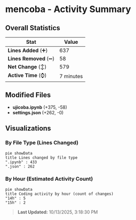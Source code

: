 # mencoba - Activity Summary 

## Overall Statistics

| Stat                   | Value                                                             |
| ---------------------- | ----------------------------------------------------------------- |
| **Lines Added** (➕)   | 637                                          |
| **Lines Removed** (➖) | 58                                        |
| **Net Change** (↕)    | 579                |
| **Active Time** (⌚)   | 7 minutes |


## Modified Files
- **ujicoba.ipynb** (+375, -58)
- **settings.json** (+262, -0)

## Visualizations

### By File Type (Lines Changed)

```mermaid
pie showData
title Lines changed by file type
".ipynb" : 433
".json" : 262
```

### By Hour (Estimated Activity Count)

```mermaid
pie showData
title Coding activity by hour (count of changes)
"14h" : 5
"15h" : 2
```


> **Last Updated:** 10/13/2025, 3:18:30 PM